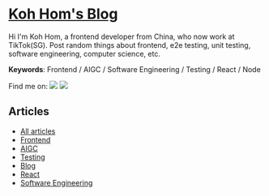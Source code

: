 # [Koh Hom's Blog](https://clean99.github.io)

Hi I'm Koh Hom, a frontend developer from China, who now work at TikTok(SG). Post random things about frontend, e2e testing, unit testing, software engineering, computer science, etc.

**Keywords**: Frontend / AIGC / Software Engineering / Testing / React / Node

Find me on: <a href="https://www.linkedin.com/in/koh-hom/" target="_blank"><img src="https://img.shields.io/badge/LinkedIn-0077B5?style=for-the-badge&logo=linkedin&logoColor=white" /></a> <a href="mailto:xff9924@gmail.com" target="_blank"><img src="https://img.shields.io/badge/Gmail-D14836?style=for-the-badge&logo=gmail&logoColor=white" /></a>

## Articles

- [All articles](https://clean99.github.io)
- [Frontend](https://github.com/clean99/clean-blog/issues?q=is%3Aopen+is%3Aissue+label%3AFrontend)
- [AIGC](https://github.com/clean99/clean-blog/issues?q=is%3Aopen+is%3Aissue+label%3AAIGC)
- [Testing](https://github.com/clean99/clean-blog/issues?q=is%3Aopen+is%3Aissue+label%3ATesting)
- [Blog](https://github.com/clean99/clean-blog/issues?q=is%3Aopen+is%3Aissue+label%3ABlog)
- [React](https://github.com/clean99/clean-blog/issues?q=is%3Aopen+is%3Aissue+label%3AReact)
- [Software Engineering](https://github.com/clean99/clean-blog/issues?q=is%3Aopen+is%3Aissue+label%3ASoftwareEngineering)